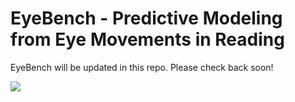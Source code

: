 # EyeBench - Predictive Modeling from Eye Movements in Reading

EyeBench will be updated in this repo. Please check back soon!

![](https://github.com/user-attachments/assets/a9b58864-3711-43bb-9025-686ab53dd8d7)

